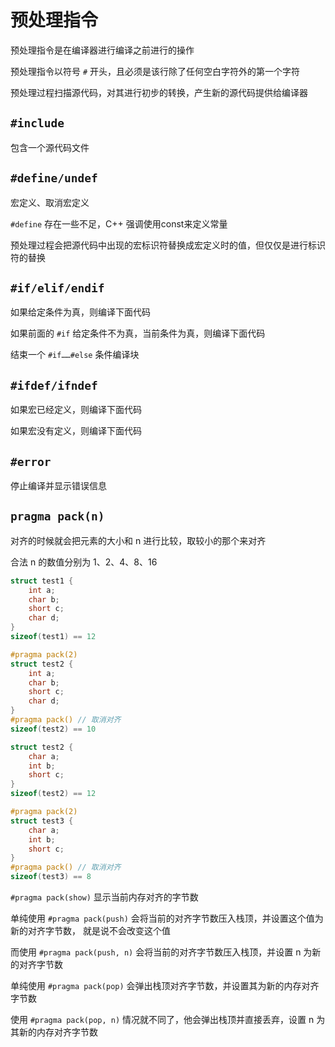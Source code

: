 # 预处理指令

预处理指令是在编译器进行编译之前进行的操作

预处理指令以符号 `#` 开头，且必须是该行除了任何空白字符外的第一个字符

预处理过程扫描源代码，对其进行初步的转换，产生新的源代码提供给编译器

## `#include`

包含一个源代码文件

## `#define/undef`

宏定义、取消宏定义

`#define` 存在一些不足，C++ 强调使用const来定义常量

预处理过程会把源代码中出现的宏标识符替换成宏定义时的值，但仅仅是进行标识符的替换

## `#if/elif/endif`

如果给定条件为真，则编译下面代码

如果前面的 `#if` 给定条件不为真，当前条件为真，则编译下面代码

结束一个 `#if……#else` 条件编译块

## `#ifdef/ifndef`

如果宏已经定义，则编译下面代码

如果宏没有定义，则编译下面代码

## `#error`

停止编译并显示错误信息


## `pragma pack(n)`

对齐的时候就会把元素的大小和 n 进行比较，取较小的那个来对齐

合法 n 的数值分别为 1、2、4、8、16

```cpp
struct test1 {
    int a;
    char b;
    short c;
    char d;
}
sizeof(test1) == 12

#pragma pack(2)
struct test2 {
    int a;
    char b;
    short c;
    char d;
}
#pragma pack() // 取消对齐
sizeof(test2) == 10

struct test2 {
    char a;
    int b;
    short c;
}
sizeof(test2) == 12

#pragma pack(2)
struct test3 {
    char a;
    int b;
    short c;
}
#pragma pack() // 取消对齐
sizeof(test3) == 8
```

`#pragma pack(show)` 显示当前内存对齐的字节数

单纯使用 `#pragma pack(push)` 会将当前的对齐字节数压入栈顶，并设置这个值为新的对齐字节数， 就是说不会改变这个值

而使用 `#pragma pack(push, n)` 会将当前的对齐字节数压入栈顶，并设置 n 为新的对齐字节数

单纯使用 `#pragma pack(pop)` 会弹出栈顶对齐字节数，并设置其为新的内存对齐字节数

使用 `#pragma pack(pop, n)` 情况就不同了，他会弹出栈顶并直接丢弃，设置 n 为其新的内存对齐字节数